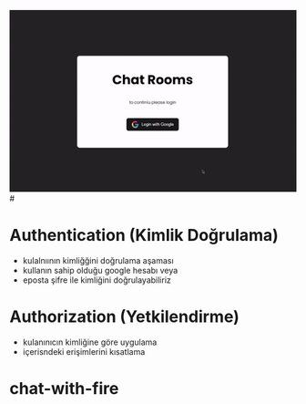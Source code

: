 ![](screen2.gif)# 

# Authentication (Kimlik Doğrulama)

- kulalnıının kimliğğini doğrulama aşaması
- kullanın sahip olduğu google hesabı veya
- eposta şifre ile kimliğini doğrulayabiliriz

# Authorization (Yetkilendirme)

- kulanınıcın kimliğine göre uygulama
- içerisndeki erişimlerini kısatlama
# chat-with-fire
